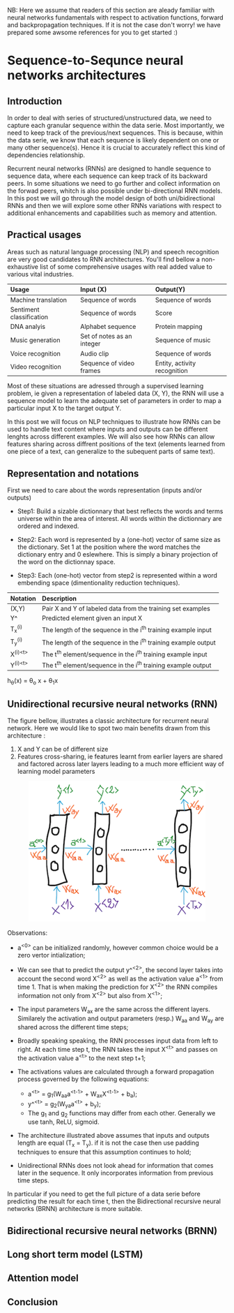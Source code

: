 NB: Here we assume that readers of this section are aleady familiar with neural networks fundamentals with respect to activation functions, forward and backpropagation techniques. 
If it is not the case don't worry! we have prepared some awsome references for you to get started :)

# Sequence-to-Sequnce neural networks architectures
## Introduction 

In order to deal with series of structured/unstructured data, we need to capture each granular sequence within the data serie. Most importantly, we need to keep track of the previous/next sequences. This is because, within the data serie, we know that each sequence is likely dependent on one or many other sequence(s). Hence it is crucial to accurately reflect this kind of dependencies relationship.

Recurrent neural networks (RNNs) are designed to handle sequence to sequence data, where each sequence can keep track of its backward peers. In some situations we need to go further and collect information on the forwad peers, whitch is also possible under bi-directional RNN models. In this post we will go through the model design of both uni/bidirectional RNNs and then we will explore some other RNNs variations with respect to additional enhancements and capabilities such as memory and attention.

## Practical usages
Areas such as natural language processing (NLP) and speech recognition are very good candidates to RNN architectures. You'll find bellow a non-exhaustive list of some comprehensive usages with real added value to various vital industries.


   | Usage | Input (X) | Output(Y) |
   | :--- | :--- | :--- |
   Machine translation | Sequence of words | Sequence of words |
   Sentiment classification | Sequence of words | Score |
   DNA analyis | Alphabet sequence | Protein mapping |
   Music generation | Set of notes as an integer | Sequence of music |
   Voice recognition | Audio clip | Sequence of words |
   Video recognition | Sequence of video frames | Entity, activity recognition|

Most of these situations are adressed through a supervised learning problem, ie given a representation of labeled data (X, Y), the RNN will use a sequence model to learn the adequate set of parameters in order to map a particular input X to the target output Y. 

In this post we will focus on NLP techniques to illustrate how RNNs can be used to handle text content where inputs and outputs can be different lenghts across different examples. We will also see how RNNs can allow features sharing across diffrent positions of the text (elements learned from one piece of a text, can generalize to the subequent parts of same text).

## Representation and notations 

First we need to care about the words representation (inputs and/or outputs)

- Step1: Build a sizable dictionnary that best reflects the words and terms universe within the area of interest. All words within the dictionnary are ordered and indexed.

- Step2: Each word is represented by a (one-hot) vector of same size as the dictionary. Set 1 at the position where the word matches the dictionary entry and 0 eslewhere. This is simply a binary projection of the word on the dictionnay space.

- Step3: Each (one-hot) vector from step2 is represented within a word embending space (dimentionality reduction techniques). 

| Notation | Description |
| :--- | :--- |
| (X,Y) | Pair X and Y of labeled data from the training set examples |
| Y^ | Predicted element given an input X |
| T<sub>x</sub><sup>(i)</sup> | The length of the sequence in the i<sup>th</sup> training example input |
| T<sub>y</sub><sup>(i)</sup> | The length of the sequence in the i<sup>th</sup> training example output|
| X<sup>(i)\<t\></sup> | The t<sup>th</sup> element/sequence in the i<sup>th</sup> training example input|
| Y<sup>(i)\<t\></sup> |The t<sup>th</sup> element/sequence in the i<sup>th</sup> training example output|
   
h<sub>&theta;</sub>(x) = &theta;<sub>o</sub> x + &theta;<sub>1</sub>x  


## Unidirectional recursive neural networks (RNN)

The figure bellow, illustrates a classic architecture for recurrent neural network. Here we would like to spot two main benefits drawn from this architecture :

1. X and Y can be of different size
2. Features cross-sharing, ie features learnt from earlier layers are shared and factored across later layers leading to a much more efficient way of learning model parameters 

<p align="center">
   <img  src="./rnn.png" alt="RNN!" title="Recurrent neural network (RNN)">
</p>

Observations:

- a<sup>\<0\></sup> can be initialized randomly, however common choice would be a zero vertor intialization;
   
- We can see that to predict the output y^<sup>\<2\></sup>, the second layer takes into account the second word X<sup>\<2\></sup> as well as the activation value a<sup>\<1\></sup> from time 1. That is when making the prediction for X<sup>\<2\></sup> the RNN compiles information not only from  X<sup>\<2\></sup> but also from  X<sup>\<1\></sup>;
   
- The input parameters W<sub>ax</sub> are the same across the different layers. Similarely the activation and output parameters (resp.) W<sub>aa</sub> and W<sub>ay</sub> are shared across the different time steps;

- Broadly speaking speaking, the RNN processes input data from left to right. At each time step t, the RNN takes the input X<sup>\<t\></sup> and passes on the activation value a<sup>\<t\></sup> to the next step t+1;

- The activations values are calculated through a forward propagation process governed by the following equations:
   - a<sup>\<t\></sup> = g<sub>1</sub>(W<sub>aa</sub>a<sup>\<t-1\></sup> + W<sub>ax</sub>X<sup>\<t-1\></sup>  + b<sub>a</sub>);
   - y^<sup>\<t\></sup> = g<sub>2</sub>(W<sub>ya</sub>a<sup>\<t\></sup> + b<sub>y</sub>);
   - The g<sub>1</sub> and g<sub>2</sub> functions may differ from each other. Generally we use tanh, ReLU, sigmoid.

- The architecture illustrated above assumes that inputs and outputs length are equal (T<sub>x</sub> = T<sub>y</sub>). if it is not the case then use padding techniques to ensure that this assumption continues to hold;

- Unidirectional RNNs does not look ahead for information that comes later in the sequence. It only incorporates information from previous time steps. 

In particular if you need to get the full picture of a data serie before predicting the result for each time t, then the Bidirectional recursive neural networks (BRNN) architecture is more suitable.

## Bidirectional recursive neural networks (BRNN)

## Long short term model (LSTM)
## Attention model

## Conclusion
